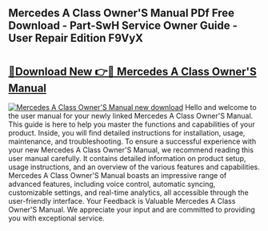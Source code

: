 ## Mercedes A Class Owner'S Manual PDf Free Download - Part-SwH Service Owner Guide - User Repair Edition F9VyX

# <h2><a href="http://cf28134.oget.top/?id=Mercedes+A+Class+Owner%27S+Manual">🔗Download New 👉🔴 Mercedes A Class Owner'S Manual</a></h2>

[![Mercedes A Class Owner'S Manual new download](https://i.imgur.com/5g1atiW.png)](http://cf28134.oget.top/?id=Mercedes+A+Class+Owner%27S+Manual)
Hello and welcome to the user manual for your newly linked Mercedes A Class Owner'S Manual. This guide is here to help you master the functions and capabilities of your product. Inside, you will find detailed instructions for installation, usage, maintenance, and troubleshooting. To ensure a successful experience with your new Mercedes A Class Owner'S Manual, we recommend reading this user manual carefully. It contains detailed information on product setup, usage instructions, and an overview of the various features and capabilities. Mercedes A Class Owner'S Manual boasts an impressive range of advanced features, including voice control, automatic syncing, customizable settings, and real-time analytics, all accessible through the user-friendly interface. Your Feedback is Valuable Mercedes A Class Owner'S Manual. We appreciate your input and are committed to providing you with exceptional service.
